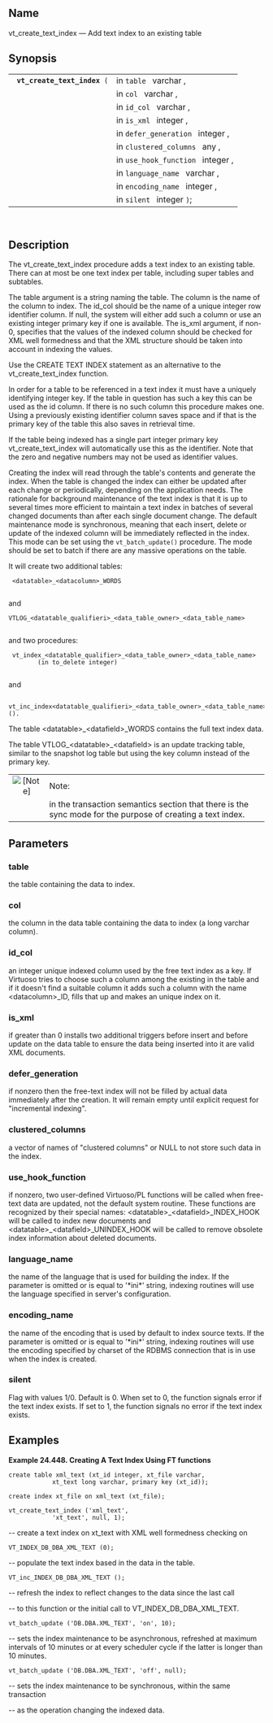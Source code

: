 <div>

<div>

</div>

<div>

## Name

vt_create_text_index — Add text index to an existing table

</div>

<div>

## Synopsis

<div>

|                                   |                                   |
|-----------------------------------|-----------------------------------|
| ` `**`vt_create_text_index`**` (` | in `table ` varchar ,             |
|                                   | in `col ` varchar ,               |
|                                   | in `id_col ` varchar ,            |
|                                   | in `is_xml ` integer ,            |
|                                   | in `defer_generation ` integer ,  |
|                                   | in `clustered_columns ` any ,     |
|                                   | in `use_hook_function ` integer , |
|                                   | in `language_name ` varchar ,     |
|                                   | in `encoding_name ` integer ,     |
|                                   | in `silent ` integer `)`;         |

<div>

 

</div>

</div>

</div>

<div>

## Description

The vt_create_text_index procedure adds a text index to an existing
table. There can at most be one text index per table, including super
tables and subtables.

The table argument is a string naming the table. The column is the name
of the column to index. The id_col should be the name of a unique
integer row identifier column. If null, the system will either add such
a column or use an existing integer primary key if one is available. The
is_xml argument, if non-0, specifies that the values of the indexed
column should be checked for XML well formedness and that the XML
structure should be taken into account in indexing the values.

Use the CREATE TEXT INDEX statement as an alternative to the
vt_create_text_index function.

In order for a table to be referenced in a text index it must have a
uniquely identifying integer key. If the table in question has such a
key this can be used as the id column. If there is no such column this
procedure makes one. Using a previously existing identifier column saves
space and if that is the primary key of the table this also saves in
retrieval time.

If the table being indexed has a single part integer primary key
vt_create_text_index will automatically use this as the identifier. Note
that the zero and negative numbers may not be used as identifier values.

Creating the index will read through the table's contents and generate
the index. When the table is changed the index can either be updated
after each change or periodically, depending on the application needs.
The rationale for background maintenance of the text index is that it is
up to several times more efficient to maintain a text index in batches
of several changed documents than after each single document change. The
default maintenance mode is synchronous, meaning that each insert,
delete or update of the indexed column will be immediately reflected in
the index. This mode can be set using the `vt_batch_update()` procedure.
The mode should be set to batch if there are any massive operations on
the table.

It will create two additional tables:

``` screen
 <datatable>_<datacolumn>_WORDS
    
```

and

``` screen
VTLOG_<datatable_qualifieri>_<data_table_owner>_<data_table_name>
    
```

and two procedures:

``` screen
 vt_index_<datatable_qualifier>_<data_table_owner>_<data_table_name>
        (in to_delete integer)
    
```

and

``` screen
 vt_inc_index<datatable_qualifieri>_<data_table_owner>_<data_table_name> ().
```

The table \<datatable\>\_\<datafield\>\_WORDS contains the full text
index data.

The table VTLOG\_\<datatable\>\_\<datafield\> is an update tracking
table, similar to the snapshot log table but using the key column
instead of the primary key.

<div>

|                              |                                                                                                            |
|:----------------------------:|:-----------------------------------------------------------------------------------------------------------|
| ![\[Note\]](images/note.png) | Note:                                                                                                      |
|                              | in the transaction semantics section that there is the sync mode for the purpose of creating a text index. |

</div>

</div>

<div>

## Parameters

<div>

### table

the table containing the data to index.

</div>

<div>

### col

the column in the data table containing the data to index (a long
varchar column).

</div>

<div>

### id_col

an integer unique indexed column used by the free text index as a key.
If Virtuoso tries to choose such a column among the existing in the
table and if it doesn't find a suitable column it adds such a column
with the name \<datacolumn\>\_ID, fills that up and makes an unique
index on it.

</div>

<div>

### is_xml

if greater than 0 installs two additional triggers before insert and
before update on the data table to ensure the data being inserted into
it are valid XML documents.

</div>

<div>

### defer_generation

if nonzero then the free-text index will not be filled by actual data
immediately after the creation. It will remain empty until explicit
request for "incremental indexing".

</div>

<div>

### clustered_columns

a vector of names of "clustered columns" or NULL to not store such data
in the index.

</div>

<div>

### use_hook_function

if nonzero, two user-defined Virtuoso/PL functions will be called when
free-text data are updated, not the default system routine. These
functions are recognized by their special names:
\<datatable\>\_\<datafield\>\_INDEX_HOOK will be called to index new
documents and \<datatable\>\_\<datafield\>\_UNINDEX_HOOK will be called
to remove obsolete index information about deleted documents.

</div>

<div>

### language_name

the name of the language that is used for building the index. If the
parameter is omitted or is equal to '\*ini\*' string, indexing routines
will use the language specified in server's configuration.

</div>

<div>

### encoding_name

the name of the encoding that is used by default to index source texts.
If the parameter is omitted or is equal to '\*ini\*' string, indexing
routines will use the encoding specified by charset of the RDBMS
connection that is in use when the index is created.

</div>

<div>

### silent

Flag with values 1/0. Default is 0. When set to 0, the function signals
error if the text index exists. If set to 1, the function signals no
error if the text index exists.

</div>

</div>

<div>

## Examples

<div>

**Example 24.448. Creating A Text Index Using FT functions**

<div>

``` programlisting
create table xml_text (xt_id integer, xt_file varchar,
            xt_text long varchar, primary key (xt_id));

create index xt_file on xml_text (xt_file);

vt_create_text_index ('xml_text',
            'xt_text', null, 1);
```

-- create a text index on xt_text with XML well formedness checking on

``` programlisting
VT_INDEX_DB_DBA_XML_TEXT (0);
```

-- populate the text index based in the data in the table.

``` programlisting
VT_inc_INDEX_DB_DBA_XML_TEXT ();
```

-- refresh the index to reflect changes to the data since the last call

-- to this function or the initial call to VT_INDEX_DB_DBA_XML_TEXT.

``` programlisting
vt_batch_update ('DB.DBA.XML_TEXT', 'on', 10);
```

-- sets the index maintenance to be asynchronous, refreshed at maximum
intervals of 10 minutes or at every scheduler cycle if the latter is
longer than 10 minutes.

``` programlisting
vt_batch_update ('DB.DBA.XML_TEXT', 'off', null);
```

-- sets the index maintenance to be synchronous, within the same
transaction

-- as the operation changing the indexed data.

</div>

</div>

  

</div>

</div>
